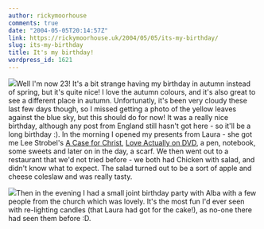 ```yaml
---
author: rickymoorhouse
comments: true
date: "2004-05-05T20:14:57Z"
link: https://rickymoorhouse.uk/2004/05/05/its-my-birthday/
slug: its-my-birthday
title: It's my birthday!
wordpress_id: 1621
---
```


![](/ricky/blogfiles/autumn.jpg)Well I'm now 23! It's a bit strange having my birthday in autumn instead of spring, but it's quite nice! I love the autumn colours, and it's also great to see a different place in autumn. Unfortunatly, it's been very cloudy these last few days though, so I missed getting a photo of the yellow leaves against the blue sky, but this should do for now! It was a really nice birthday, although any post from England still hasn't got here - so it'll be a long birthday :). In the morning I opened my presents from Laura - she got me Lee Strobel's [A Case for Christ](http://www.amazon.co.uk/exec/obidos/ASIN/0310209307/ref=sr_aps_books_1_1/202-4004511-2727023), [Love Actually on DVD](http://www.amazon.co.uk/exec/obidos/ASIN/B0000UI2QY/ref=sr_aps_dvd_1_1/202-4004511-2727023), a pen, notebook, some sweets and later on in the day, a scarf. We then went out to a restaurant that we'd not tried before - we both had Chicken with salad, and didn't know what to expect. The salad turned out to be a sort of apple and cheese coleslaw and was really tasty.




![](/ricky/blogfiles/autumnmoon.jpg)Then in the evening I had a small joint birthday party with Alba with a few people from the church which was lovely. It's the most fun I'd ever seen with re-lighting candles (that Laura had got for the cake!), as no-one there had seen them before :D. 
